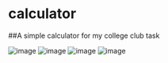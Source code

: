 # calculator

##A simple calculator for my college club task

![image](https://user-images.githubusercontent.com/99308084/173219389-2a4d2ddf-454b-45a1-9904-1aa2f871aaa3.png)
![image](https://user-images.githubusercontent.com/99308084/173219402-989cadcd-010c-4988-91d0-255070a144c1.png)
![image](https://user-images.githubusercontent.com/99308084/173219418-55cdfd01-c50a-4088-848e-fc0e16d76e32.png)
![image](https://user-images.githubusercontent.com/99308084/173219436-949e70c2-5093-43d8-8314-283a5e460702.png)
